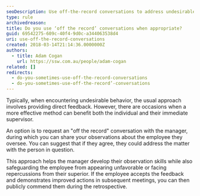 ```yaml
---
seoDescription: Use off-the-record conversations to address undesirable behavior and help employees improve while protecting them from negative repercussions.
type: rule
archivedreason:
title: Do you use ‘off the record’ conversations when appropriate?
guid: 69542275-609c-40f4-9d0c-a344063538d4
uri: use-off-the-record-conversations
created: 2018-03-14T21:14:36.0000000Z
authors:
  - title: Adam Cogan
    url: https://ssw.com.au/people/adam-cogan
related: []
redirects:
  - do-you-sometimes-use-off-the-record-conversations
  - do-you-sometimes-use-off-the-record’-conversations
---
```


Typically, when encountering undesirable behavior, the usual approach involves providing direct feedback. However, there are occasions when a more effective method can benefit both the individual and their immediate supervisor.

<!--endintro-->

An option is to request an "off the record" conversation with the manager, during which you can share your observations about the employee they oversee. You can suggest that if they agree, they could address the matter with the person in question.

This approach helps the manager develop their observation skills while also safeguarding the employee from appearing unfavorable or facing repercussions from their superior. If the employee accepts the feedback and demonstrates improved actions in subsequent meetings, you can then publicly commend them during the retrospective.
